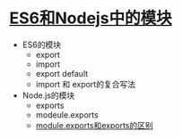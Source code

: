 # [ES6和Nodejs中的模块](../src/modules/index.js)
- ES6的模块
    - export
    - import
    - export default
    - import 和 export的复合写法
- Node.js的模块
    - exports
    - modeule.exports
    - [module.exports和exports的区别](https://www.jianshu.com/p/beafd9ac9656)
